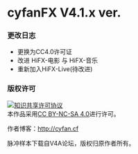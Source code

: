 # cyfanFX V4.1.x ver. #

### 更改日志 ###

- 更换为CC4.0许可证  
- 改进 HiFX-电影 与 HiFX-音乐  
- 重新加入HiFX-Live(待改进)  

### 版权许可 ###

<a rel="license" href="http://creativecommons.org/licenses/by-nc-sa/4.0/"><img alt="知识共享许可协议" style="border-width:0" src="https://i.creativecommons.org/l/by-nc-sa/4.0/88x31.png" /></a><br />本作品采用<a rel="license" href="http://creativecommons.org/licenses/by-nc-sa/4.0/">CC BY-NC-SA 4.0</a>进行许可。

作者博客：http://cyfan.cf

脉冲样本下载自V4A论坛，版权归原作者所有。
